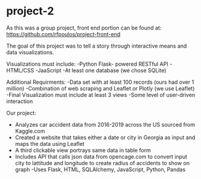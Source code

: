 # project-2

As this was a group project, front end portion can be found at:
https://github.com/rfpoulos/project-front-end

The goal of this project was to tell a story through interactive means and data visualizations. 

Visualizations must include:
-Python Flask- powered RESTful API
-HTML/CSS
-JaaScript
-At least one database (we chose SQLite)

Additional Requirments:
-Data set with at least 100 records (ours had over 1 million)
-Combination of web scraping and Leaflet or Plotly (we use Leaflet)
-Final Visualization must include at least 3 views
-Some level of user-driven interaction

Our project:
- Analyzes car accident data from 2016-2019 across the US sourced from Kaggle.com
- Created a website that takes either a date or city in Georgia as input and maps the data using Leaflet
- A third clickable view portrays same data in table form
- Includes API that calls json data from opencage.com to convert input city to lattitude and longitude to create radius of accidents to show on graph
-Uses Flask, HTML, SQLAlchemy, JavaScript, Python, Pandas
